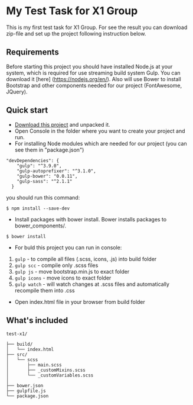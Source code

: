 # My Test Task for X1 Group

This is my first test task for X1 Group.
For see the result you can download zip-file and set up the project following instruction below.

## Requirements

Before starting this project you should have installed Node.js at your system, which is required for use streaming build system Gulp. You can download it [here] (https://nodejs.org/en/). Also will use Bower to install Bootstrap and other components needed for our project (FontAwesome, JQuery).

## Quick start

* [Download this project](https://github.com//tramvay4ik/test-x1/archive/master.zip) and unpacked it.
* Open Console in the folder where you want to create your project and run.
* For installing Node modules which are needed for our project (you can see them in "package.json")
```
"devDependencies": {
    "gulp": "^3.9.0",
    "gulp-autoprefixer": "^3.1.0",
    "gulp-bower": "0.0.11",
    "gulp-sass": "^2.1.1"
  }
```
you should run this command:

```
$ npm install --save-dev
```
* Install packages with bower install. Bower installs packages to bower_components/.

```
$ bower install
```
* For buld this project you can run in console:

1. `gulp` - to compile all files (.scss, icons, .js) into build folder
2. `gulp scc` - compile only .scss files
3. `gulp js` - move bootstrap.min.js to exact folder
4. `gulp icons` - move icons to exact folder
5. `gulp watch` - will watch changes at .scss files and automatically recompile them into .css

* Open index.html file in your browser from build folder

## What's included

```
test-x1/

├── build/
│   └── index.html
├── src/
│   └── scss
│		├── main.scss
│		├── _customMixins.scss
│		└── _customVariables.scss	
│
├── bower.json
├── gulpfile.js
└── package.json

```
